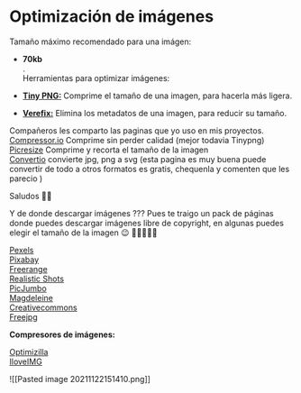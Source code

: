 # Optimización de imágenes


Tamaño máximo recomendado para una imágen:

-   **70kb**  
    .  
    Herramientas para optimizar imágenes:
    
-   [**Tiny PNG:**](https://tinypng.com/) Comprime el tamaño de una imagen, para hacerla más ligera.
    
-   [**Verefix:**](https://www.verexif.com/) Elimina los metadatos de una imagen, para reducir su tamaño.

Compañeros les comparto las paginas que yo uso en mis proyectos.  
[Compressor.io](https://compressor.io/) Comprime sin perder calidad (mejor todavia Tinypng)  
[Picresize](https://picresize.com/) Comprime y recorta el tamaño de la imagen  
[Convertio](https://convertio.co/es/jpg-svg/) convierte jpg, png a svg (esta pagina es muy buena puede convertir de todo a otros formatos es gratis, chequenla y comenten que les parecio )

Saludos ✌🏻

Y de donde descargar imágenes ??? Pues te traigo un pack de páginas donde puedes descargar imágenes libre de copyright, en algunas puedes elegir el tamaño de la imagen 😉 🚀🚀🚀🚀🚀

[Pexels](https://www.pexels.com/es-es/)  
[Pixabay](https://pixabay.com/)  
[Freerange](https://www.freerangestock.com/)  
[Realistic Shots](https://realisticshots.com/)  
[PicJumbo](https://picjumbo.com/)  
[Magdeleine](https://magdeleine.co/)  
[Creativecommons](https://search.creativecommons.org/)  
[Freejpg](https://www.freejpg.com.ar/)

**Compresores de imágenes:**

[Optimizilla](https://imagecompressor.com/es/)  
[IloveIMG](https://www.iloveimg.com/es)

![[Pasted image 20211122151410.png]]